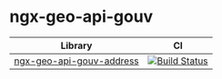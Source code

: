 # ngx-geo-api-gouv

| Library                                                                 | CI                                                                                                                                          |
| ----------------------------------------------------------------------- | ------------------------------------------------------------------------------------------------------------------------------------------- |
| [ngx-geo-api-gouv-address](projects/ngx-geo-api-gouv-address/README.md) | [![Build Status](https://travis-ci.com/PlaceMe-SAS/ngx-geo-api-gouv.svg?branch=master)](https://travis-ci.com/PlaceMe-SAS/ngx-geo-api-gouv) |
